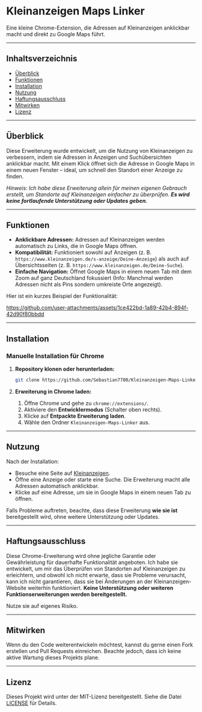 # Kleinanzeigen Maps Linker

Eine kleine Chrome-Extension, die Adressen auf Kleinanzeigen anklickbar macht und direkt zu Google Maps führt.

---

## Inhaltsverzeichnis

- [Überblick](#überblick)
- [Funktionen](#funktionen)
- [Installation](#installation)
- [Nutzung](#nutzung)
- [Haftungsausschluss](#haftungsausschluss)
- [Mitwirken](#mitwirken)
- [Lizenz](#lizenz)

---

## Überblick

Diese Erweiterung wurde entwickelt, um die Nutzung von Kleinanzeigen zu verbessern, indem sie Adressen in Anzeigen und Suchübersichten anklickbar macht. Mit einem Klick öffnet sich die Adresse in Google Maps in einem neuen Fenster – ideal, um schnell den Standort einer Anzeige zu finden.

*Hinweis: Ich habe diese Erweiterung allein für meinen eigenen Gebrauch erstellt, um Standorte auf Kleinanzeigen einfacher zu überprüfen. **Es wird keine fortlaufende Unterstützung oder Updates geben.***

---

## Funktionen

- **Anklickbare Adressen:** Adressen auf Kleinanzeigen werden automatisch zu Links, die in Google Maps öffnen.
- **Kompatibilität:** Funktioniert sowohl auf Anzeigen (z. B. `https://www.kleinanzeigen.de/s-anzeige/Deine-Anzeige`) als auch auf Übersichtsseiten (z. B. `https://www.kleinanzeigen.de/Deine-Suche`).
- **Einfache Navigation:** Öffnet Google Maps in einem neuen Tab mit dem Zoom auf ganz Deutschland fokussiert (Info: Manchmal werden Adressen nicht als Pins sondern umkreiste Orte angezeigt).

Hier ist ein kurzes Beispiel der Funktionalität:

https://github.com/user-attachments/assets/1ce422bd-1a89-42b4-894f-42d90f80bbdd


---

## Installation

### Manuelle Installation für Chrome

1. **Repository klonen oder herunterladen:**

   ```bash
   git clone https://github.com/Sebastian7700/Kleinanzeigen-Maps-Linker.git
   ```

2. **Erweiterung in Chrome laden:**

   1. Öffne Chrome und gehe zu `chrome://extensions/`.
   2. Aktiviere den **Entwicklermodus** (Schalter oben rechts).
   3. Klicke auf **Entpackte Erweiterung laden**.
   4. Wähle den Ordner `Kleinanzeigen-Maps-Linker` aus.

---

## Nutzung

Nach der Installation:

- Besuche eine Seite auf [Kleinanzeigen](https://www.kleinanzeigen.de).
- Öffne eine Anzeige oder starte eine Suche. Die Erweiterung macht alle Adressen automatisch anklickbar.
- Klicke auf eine Adresse, um sie in Google Maps in einem neuen Tab zu öffnen.

Falls Probleme auftreten, beachte, dass diese Erweiterung **wie sie ist** bereitgestellt wird, ohne weitere Unterstützung oder Updates.

---

## Haftungsausschluss

Diese Chrome-Erweiterung wird ohne jegliche Garantie oder Gewährleistung für dauerhafte Funktionalität angeboten. Ich habe sie entwickelt, um mir das Überprüfen von Standorten auf Kleinanzeigen zu erleichtern, und obwohl ich nicht erwarte, dass sie Probleme verursacht, kann ich nicht garantieren, dass sie bei Änderungen an der Kleinanzeigen-Website weiterhin funktioniert. **Keine Unterstützung oder weiteren Funktionserweiterungen werden bereitgestellt.**

Nutze sie auf eigenes Risiko.

---

## Mitwirken

Wenn du den Code weiterentwickeln möchtest, kannst du gerne einen Fork erstellen und Pull Requests einreichen. Beachte jedoch, dass ich keine aktive Wartung dieses Projekts plane.

---

## Lizenz

Dieses Projekt wird unter der MIT-Lizenz bereitgestellt. Siehe die Datei [LICENSE](LICENSE) für Details.
